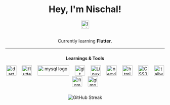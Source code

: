 <h1 align="center">Hey, I'm Nischal!</h1>

<div align="center">
  <a href="https://linkedin.com/in/therealhex/">
  <img src="https://img.shields.io/static/v1?message=LinkedIn&logo=linkedin&label=&color=0077B5&logoColor=white&labelColor=&style=for-the-badge" height="25" alt="linkedin logo"  />
  </a><br><br>
  <p> Currently learning <b>Flutter</b>.</p>
</div>

<hr>

###

<div align="center">
<p><b>Learnings & Tools</b></p> 
  <img src="https://img.shields.io/badge/Dart-0175C2?style=for-the-badge&logo=dart&logoColor=white" height="32" alt="dart logo"  />
  <img width="10" />
  <img src="https://img.shields.io/badge/Flutter-02569B?style=for-the-badge&logo=flutter&logoColor=white" height="32" alt="flutter logo"  />
  <img width="10" />
  <img src="https://img.shields.io/badge/MySQL-00000F?style=for-the-badge&logo=mysql&logoColor=white" height="32" width="100" alt="mysql logo"  />
  <img width="10" />
  <img src="https://img.shields.io/badge/GIT-E44C30?style=for-the-badge&logo=git&logoColor=white" height="32" alt="git logo"  />
  <img width="10" />
  <img src="https://img.shields.io/badge/Linux-FCC624?style=for-the-badge&logo=linux&logoColor=black" height="32" alt="Linux logo"  />
  <img width="10" />
  <img src="https://img.shields.io/badge/NeoVim-%2357A143.svg?&style=for-the-badge&logo=neovim&logoColor=white" height="32" alt="neovim logo"  />
  <img width="10" />
  <img src="https://img.shields.io/badge/HTML5-E34F26?style=for-the-badge&logo=html5&logoColor=white" height="32" alt="html5 logo"  />
  <img width="10" />
  <img src="https://img.shields.io/badge/CSS3-1572B6?style=for-the-badge&logo=css3&logoColor=white" height="32" alt="CSS3 logo"  />
  <img width="10" />
  <img src="https://img.shields.io/badge/Tailwind_CSS-38B2AC?style=for-the-badge&logo=tailwind-css&logoColor=white" height="32" alt="tailwindcss logo"  />
  <img width="10" />
  <img src="https://img.shields.io/badge/Figma-F24E1E?style=for-the-badge&logo=figma&logoColor=white" height="32" alt="figma logo"  />
  <img width="10" />
  <img src="https://img.shields.io/badge/gimp-5C5543?style=for-the-badge&logo=gimp&logoColor=white" height="32" alt="gimp logo"  />
  <img width="10" />
</div>

###

<div align="center">
<img src="https://streak-stats.demolab.com?user=therealhex&&hide_border=true&date_format=j%20M%5B%20Y%5D&card_width=550&stroke=979797AE&dates=FFFFFF&ring=EBEBEB&background=0D1117&sideLabels=D9D9D9&fire=EB9A07&sideNums=8AB6EB&currStreakLabel=EBEBEB&currStreakNum=EBEBEB&excludeDaysLabel=FFFFFF&border=0D1117" alt="GitHub Streak" />
</div>
